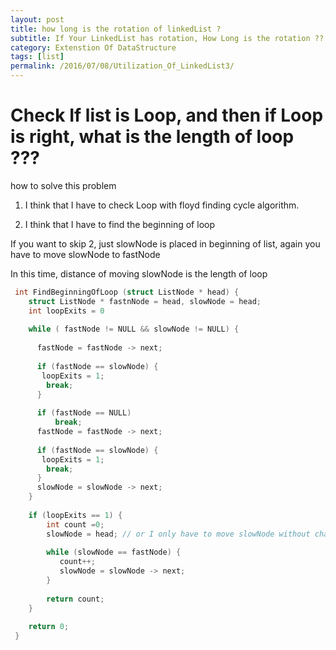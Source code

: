 ```yaml
---
layout: post
title: how long is the rotation of linkedList ? 
subtitle: If Your LinkedList has rotation, How Long is the rotation ??
category: Extenstion Of DataStructure
tags: [list]
permalink: /2016/07/08/Utilization_Of_LinkedList3/
---
```


# Check If list is Loop, and then if Loop is right, what is the length of loop ???

how to solve this problem 

 1. I think that I have to check Loop with floyd finding cycle algorithm.   
 
 2. I think that I have to find the beginning of loop   
 
 If you want to skip 2, just slowNode is placed in beginning of list, again you have to move slowNode to fastNode   
 
 In this time, distance of moving slowNode is the length of loop   
 
 
```c
 int FindBeginningOfLoop (struct ListNode * head) {
    struct ListNode * fastnNode = head, slowNode = head;
    int loopExits = 0
    
    while ( fastNode != NULL && slowNode != NULL) {
      
      fastNode = fastNode -> next;
      
      if (fastNode == slowNode) {
       loopExits = 1;
        break;
      }
      
      if (fastNode == NULL)
          break;
      fastNode = fastNode -> next;
      
      if (fastNode == slowNode) {
       loopExits = 1;
        break;
      }
      slowNode = slowNode -> next;
    }
    
    if (loopExits == 1) {
        int count =0;
        slowNode = head; // or I only have to move slowNode without chang head.
        
        while (slowNode == fastNode) {
           count++;
           slowNode = slowNode -> next;
        }
        
        return count;
    }
    
    return 0;
 }
```
